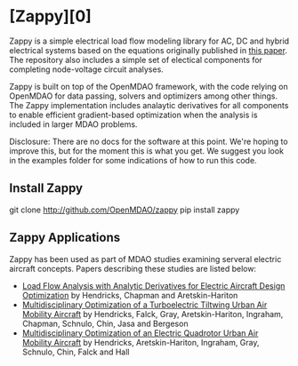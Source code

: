 
# [Zappy][0]

Zappy is a simple electrical load flow modeling library for AC, DC and hybrid electrical systems based on the equations originally published in [this paper](https://ieeexplore.ieee.org/document/7961244).
The repository also includes a simple set of electical components for completing node-voltage circuit analyses.

Zappy is built on top of the OpenMDAO framework, with the code relying on OpenMDAO for data passing, solvers and optimizers among other things.  
The Zappy implementation includes analaytic derivatives for all components to enable efficient gradient-based optimization when the analysis is included in larger MDAO problems.

Disclosure: There are no docs for the software at this point. We're hoping to improve this, but for the moment this is what you get. We suggest you look in the examples folder for some indications of how to run this code.

## Install Zappy

git clone http://github.com/OpenMDAO/zappy
pip install zappy

## Zappy Applications
Zappy has been used as part of MDAO studies examining serveral electric aircraft concepts.  Papers describing these studies are listed below:

- [Load Flow Analysis with Analytic Derivatives for Electric Aircraft Design Optimization](https://arc.aiaa.org/doi/10.2514/6.2019-1220) by Hendricks, Chapman and Aretskin-Hariton
- [Multidisciplinary Optimization of a Turboelectric Tiltwing Urban Air Mobility Aircraft](https://arc.aiaa.org/doi/10.2514/6.2019-3551) by Hendricks, Falck, Gray, Aretskin-Hariton, Ingraham, Chapman, Schnulo, Chin, Jasa and Bergeson
- [Multidisciplinary Optimization of an Electric Quadrotor Urban Air Mobility Aircraft](https://arc.aiaa.org/doi/10.2514/6.2020-3176) by Hendricks, Aretskin-Hariton, Ingraham, Gray, Schnulo, Chin, Falck and Hall
